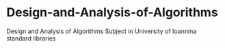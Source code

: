 # Design-and-Analysis-of-Algorithms
Design and Analysis of Algorithms Subject in University of Ioannina standard libraries
